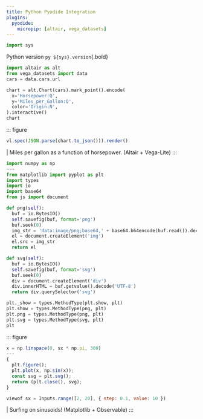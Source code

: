 ```yaml
---
title: Python Pyodide Integration
plugins:
  pyodide:
    micropip: [altair, vega_datasets]
---
```


``` py { hide=true }
import sys
```

Python version `py ${sys}.version`{.bold}

``` py
import altair as alt
from vega_datasets import data
cars = data.cars.url

chart = alt.Chart(cars).mark_point().encode(
  x='Horsepower:Q',
  y='Miles_per_Gallon:Q',
  color='Origin:N',
).interactive()
chart
```

::: figure
``` js
vl.spec(JSON.parse(chart.to_json())).render()
```
| Miles per gallon as a function of horsepower. (Altair + Vega-Lite)
:::

``` py { hide=true }
import numpy as np
~~~
from matplotlib import pyplot as plt
import types
import io
import base64
from js import document

def png(self):
  buf = io.BytesIO()
  self.savefig(buf, format='png')
  buf.seek(0)
  img_str = 'data:image/png;base64,' + base64.b64encode(buf.read()).decode('UTF-8')
  el = document.createElement('img')
  el.src = img_str
  return el

def svg(self):
  buf = io.BytesIO()
  self.savefig(buf, format='svg')
  buf.seek(0)
  div = document.createElement('div')
  div.innerHTML = buf.getvalue().decode('UTF-8')
  return div.querySelector('svg')

plt._show = types.MethodType(plt.show, plt)
plt.show = types.MethodType(png, plt)
plt.png = types.MethodType(png, plt)
plt.svg = types.MethodType(svg, plt)
plt
```

::: figure
``` js
x = np.linspace(0, sx * np.pi, 300)
---
{
  plt.figure();
  plt.plot(x, np.sin(x));
  const svg = plt.svg();
  return (plt.close(), svg);
}
```
``` js
viewof sx = Inputs.range([2, 20], { step: 0.1, value: 10 })
```
| Surfing on sinusoids! (Matplotlib + Observable)
:::
